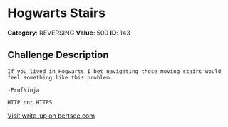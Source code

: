 # Hogwarts Stairs
**Category**: REVERSING
**Value**: 500
**ID**: 143

## Challenge Description
```
If you lived in Hogwarts I bet navigating those moving stairs would feel something like this problem.

-ProfNinja

HTTP not HTTPS
```

[Visit write-up on bertsec.com](https://bertsec.com/hogwarts-stairs)
